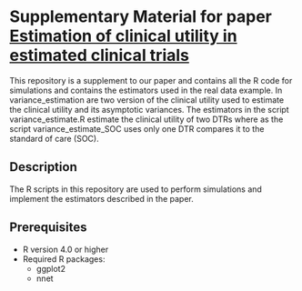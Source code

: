 # Supplementary Material for paper [Estimation of clinical utility in estimated clinical trials](add.link)

This repository is a supplement to our paper and contains all the R code for simulations and contains the estimators used in the real data example.
In variance_estimation are two version of the clinical utility used to estimate the clinical utility and its asymptotic variances. The estimators in the script variance_estimate.R estimate the clinical utility of two DTRs where as the script variance_estimate_SOC uses only one DTR compares it to the standard of care (SOC). 

## Description

The R scripts in this repository are used to perform simulations and implement the estimators described in the paper.

## Prerequisites

- R version 4.0 or higher
- Required R packages:
  - ggplot2
  - nnet
